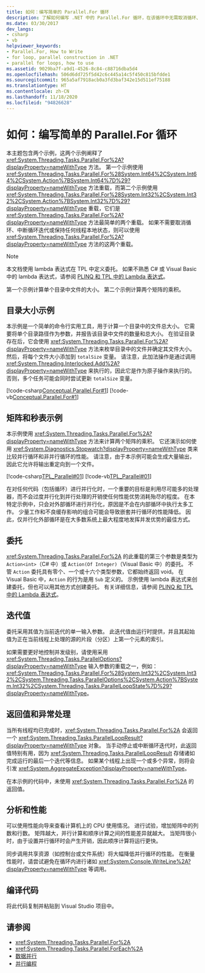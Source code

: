 ```yaml
---
title: 如何：编写简单的 Parallel.For 循环
description: 了解如何编写 .NET 中的 Parallel.For 循环，在该循环中无需取消循环、中断循环迭代或维护任何线程本地状态。
ms.date: 03/30/2017
dev_langs:
- csharp
- vb
helpviewer_keywords:
- Parallel.For, How to Write
- for loop, parallel construction in .NET
- parallel for loops, how to use
ms.assetid: 9029ba7f-a9d1-4526-8c84-c88716dba5d4
ms.openlocfilehash: 506d6dd725f5d42c6c445a14c5f450c815bfdde1
ms.sourcegitcommit: 965a5af7918acb0a3fd3baf342e15d511ef75188
ms.translationtype: HT
ms.contentlocale: zh-CN
ms.lasthandoff: 11/18/2020
ms.locfileid: "94826628"
---
```

# <a name="how-to-write-a-simple-parallelfor-loop"></a>如何：编写简单的 Parallel.For 循环

本主题包含两个示例，这两个示例阐释了 <xref:System.Threading.Tasks.Parallel.For%2A?displayProperty=nameWithType> 方法。 第一个示例使用 <xref:System.Threading.Tasks.Parallel.For%28System.Int64%2CSystem.Int64%2CSystem.Action%7BSystem.Int64%7D%29?displayProperty=nameWithType> 方法重载，而第二个示例使用 <xref:System.Threading.Tasks.Parallel.For%28System.Int32%2CSystem.Int32%2CSystem.Action%7BSystem.Int32%7D%29?displayProperty=nameWithType> 重载，它们是 <xref:System.Threading.Tasks.Parallel.For%2A?displayProperty=nameWithType> 方法最简单的两个重载。 如果不需要取消循环、中断循环迭代或保持任何线程本地状态，则可以使用 <xref:System.Threading.Tasks.Parallel.For%2A?displayProperty=nameWithType> 方法的这两个重载。

> [!NOTE]
> 本文档使用 lambda 表达式在 TPL 中定义委托。 如果不熟悉 C# 或 Visual Basic 中的 lambda 表达式，请参阅 [PLINQ 和 TPL 中的 Lambda 表达式](lambda-expressions-in-plinq-and-tpl.md)。

第一个示例计算单个目录中文件的大小。 第二个示例计算两个矩阵的乘积。

## <a name="directory-size-example"></a>目录大小示例

本示例是一个简单的命令行实用工具，用于计算一个目录中的文件总大小。 它需要将单个目录路径作为参数，并报告该目录中文件的数量和总大小。 在验证目录存在后，它会使用 <xref:System.Threading.Tasks.Parallel.For%2A?displayProperty=nameWithType> 方法来枚举目录中的文件并确定其文件大小。 然后，将每个文件大小添加到 `totalSize` 变量。 请注意，此加法操作是通过调用 <xref:System.Threading.Interlocked.Add%2A?displayProperty=nameWithType> 来执行的，因此它是作为原子操作来执行的。 否则，多个任务可能会同时尝试更新 `totalSize` 变量。

[!code-csharp[Conceptual.Parallel.For#1](../../../samples/snippets/csharp/VS_Snippets_CLR/conceptual.parallel.for/cs/for1.cs#1)]
[!code-vb[Conceptual.Parallel.For#1](../../../samples/snippets/visualbasic/VS_Snippets_CLR/conceptual.parallel.for/vb/for1.vb#1)]

## <a name="matrix-and-stopwatch-example"></a>矩阵和秒表示例

本示例使用 <xref:System.Threading.Tasks.Parallel.For%2A?displayProperty=nameWithType> 方法来计算两个矩阵的乘积。 它还演示如何使用 <xref:System.Diagnostics.Stopwatch?displayProperty=nameWithType> 类来比较并行循环和非并行循环的性能。 请注意，由于本示例可能会生成大量输出，因此它允许将输出重定向到一个文件。

[!code-csharp[TPL_Parallel#01](../../../samples/snippets/csharp/VS_Snippets_Misc/tpl_parallel/cs/simpleparallelfor.cs#01)]
[!code-vb[TPL_Parallel#01](../../../samples/snippets/visualbasic/VS_Snippets_Misc/tpl_parallel/vb/simpleparallelfor.vb#01)]

在对任何代码（包括循环）进行并行化时，一个重要的目标是利用尽可能多的处理器，而不会过度并行化到并行处理的开销使任何性能优势消耗殆尽的程度。 在本特定示例中，只会对外部循环进行并行化，原因是不会在内部循环中执行太多工作。 少量工作和不良缓存影响的组合可能会导致嵌套并行循环的性能降低。 因此，仅并行化外部循环是在大多数系统上最大程度地发挥并发优势的最佳方式。

## <a name="the-delegate"></a>委托

<xref:System.Threading.Tasks.Parallel.For%2A> 的此重载的第三个参数是类型为 `Action<int>`（C# 中）或 `Action(Of Integer)`（Visual Basic 中）的委托。 不管 `Action` 委托具有零个、一个或十六个类型参数，它都始终返回 void。 在 Visual Basic 中，`Action` 的行为是用 `Sub` 定义的。 示例使用 lambda 表达式来创建委托，但也可以用其他方式创建委托。 有关详细信息，请参阅 [PLINQ 和 TPL 中的 Lambda 表达式](lambda-expressions-in-plinq-and-tpl.md)。

## <a name="the-iteration-value"></a>迭代值

委托采用其值为当前迭代的单一输入参数。 此迭代值由运行时提供，并且其起始值为正在当前线程上处理的源的片段（分区）上第一个元素的索引。

如果需要更好地控制并发级别，请使用采用 <xref:System.Threading.Tasks.ParallelOptions?displayProperty=nameWithType> 输入参数的重载之一，例如：<xref:System.Threading.Tasks.Parallel.For%28System.Int32%2CSystem.Int32%2CSystem.Threading.Tasks.ParallelOptions%2CSystem.Action%7BSystem.Int32%2CSystem.Threading.Tasks.ParallelLoopState%7D%29?displayProperty=nameWithType>。

## <a name="return-value-and-exception-handling"></a>返回值和异常处理

当所有线程均已完成时，<xref:System.Threading.Tasks.Parallel.For%2A> 会返回一个 <xref:System.Threading.Tasks.ParallelLoopResult?displayProperty=nameWithType> 对象。 当手动停止或中断循环迭代时，此返回值特别有用，因为 <xref:System.Threading.Tasks.ParallelLoopResult> 存储诸如完成运行的最后一个迭代等信息。 如果某个线程上出现一个或多个异常，则将会引发 <xref:System.AggregateException?displayProperty=nameWithType>。

在本示例的代码中，未使用 <xref:System.Threading.Tasks.Parallel.For%2A> 的返回值。

## <a name="analysis-and-performance"></a>分析和性能

可以使用性能向导来查看计算机上的 CPU 使用情况。 进行试验，增加矩阵中的列数和行数。 矩阵越大，并行计算和顺序计算之间的性能差异就越大。 当矩阵很小时，由于设置并行循环时会产生开销，因此顺序计算将运行更快。

同步调用共享资源（如控制台或文件系统）将大幅降低并行循环的性能。 在衡量性能时，请尝试避免在循环内进行诸如 <xref:System.Console.WriteLine%2A?displayProperty=nameWithType> 等调用。

## <a name="compile-the-code"></a>编译代码

将此代码复制并粘贴到 Visual Studio 项目中。

## <a name="see-also"></a>请参阅

- <xref:System.Threading.Tasks.Parallel.For%2A>
- <xref:System.Threading.Tasks.Parallel.ForEach%2A>
- [数据并行](data-parallelism-task-parallel-library.md)
- [并行编程](index.md)

